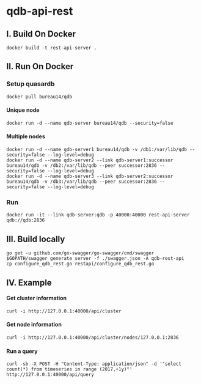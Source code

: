 # qdb-api-rest

## I. Build On Docker
```
docker build -t rest-api-server .
```

## II. Run On Docker
### Setup quasardb
```
docker pull bureau14/qdb
```

#### Unique node
```
docker run -d --name qdb-server bureau14/qdb --security=false
```

#### Multiple nodes
```
docker run -d --name qdb-server1 bureau14/qdb -v /db1:/var/lib/qdb --security=false --log-level=debug
docker run -d --name qdb-server2 --link qdb-server1:successor bureau14/qdb -v /db2:/var/lib/qdb --peer successor:2836 --security=false --log-level=debug
docker run -d --name qdb-server3 --link qdb-server2:successor bureau14/qdb -v /db3:/var/lib/qdb --peer successor:2836 --security=false --log-level=debug
```

### Run
```
docker run -it --link qdb-server:qdb -p 40000:40000 rest-api-server qdb://qdb:2836
```

## III. Build locally
```
go get -u github.com/go-swagger/go-swagger/cmd/swagger
$GOPATH/swagger generate server -f ./swagger.json -A qdb-rest-api
cp configure_qdb_rest.go restapi/configure_qdb_rest.go
```

## IV. Example
#### Get cluster information
```
curl -i http://127.0.0.1:40000/api/cluster
```
#### Get node information
```
curl -i http://127.0.0.1:40000/api/cluster/nodes/127.0.0.1:2836
```
#### Run a query
```
curl -sb -X POST -H "Content-Type: application/json" -d '"select count(*) from timeseries in range (2017,+1y)"' http://127.0.0.1:40000/api/query
```
